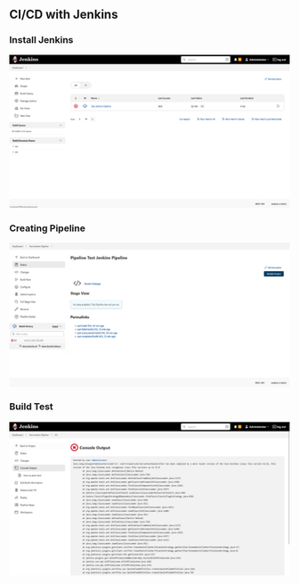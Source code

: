 ## CI/CD with Jenkins


### Install Jenkins

![screenshot-1](install-jenkins.jpg)


### Creating Pipeline

![screenshot-2](creating-pipeline.jpg)

### Build Test

![screenshot-3](build-test.jpg)
